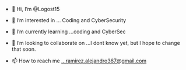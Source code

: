 - 👋 Hi, I’m @Logost15
- 👀 I’m interested in ... Coding and CyberSecurity
- 🌱 I’m currently learning ...coding and CyberSec

- 💞️ I’m looking to collaborate on ...I dont know yet, but I hope to change that soon.
- 📫 How to reach me ...ramirez.alejandro367@gmail.com
<!---
Logost15/Logost15 is a ✨ special ✨ repository because its `README.md` (this file) appears on your GitHub profile.
You can click the Preview link to take a look at your changes.
--->
